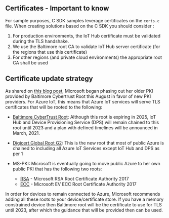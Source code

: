 ## Certificates - Important to know

For sample purposes, C SDK samples leverage certificates on the `certs.c` file. When creating solutions based on the C SDK you should consider :

1. For production environments, the IoT Hub certificate must be validated during the TLS handshake.
2. We use the Baltimore root CA to validate IoT Hub server certificate (for the regions that use this certificate)
3. For other regions (and private cloud environments) the appropriate root CA shall be used

## Certificate update strategy

As shared on [this blog post](https://techcommunity.microsoft.com/t5/internet-of-things/azure-iot-tls-changes-are-coming-and-why-you-should-care/ba-p/1658456), Microsoft began phasing out her older PKI provided by Baltimore Cybertrust Root this August in favor of new PKI providers. For Azure IoT, this means that Azure IoT services will serve TLS certificates that will be rooted to the following:

- [Baltimore CyberTrust Root](https://cacerts.digicert.com/BaltimoreCyberTrustRoot.crt): Although this root is expiring in 2025, IoT Hub and Device Provisioning Service (DPS) will remain chained to this root until 2023 and a plan with defined timelines will be announced in March, 2021. 

- [Digicert Global Root G2](https://cacerts.digicert.com/DigiCertGlobalRootG2.crt): This is the new root that most of public Azure is chained to including all Azure IoT Services except IoT Hub and DPS as per 1

- MS-PKI: Microsoft is eventually going to move public Azure to her own public PKI that has the following two roots:

  - [RSA](http://www.microsoft.com/pkiops/certs/Microsoft%20RSA%20Root%20Certificate%20Authority%202017.crt) - Microsoft RSA Root Certificate Authority 2017
  - [ECC](https://www.microsoft.com/pkiops/certs/Microsoft%20EV%20ECC%20Root%20Certificate%20Authority%202017.crt) - Microsoft EV ECC Root Certificate Authority 2017

In order for devices to remain connected to Azure, Microsoft recommends adding all these roots to your device/certificate store. If you have a memory constrained device then Baltimore root will be the certificate to use for TLS until 2023, after which the guidance that will be provided then can be used. 

